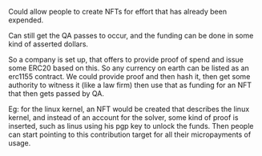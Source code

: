 Could allow people to create NFTs for effort that has already been expended.

Can still get the QA passes to occur, and the funding can be done in some kind of asserted dollars.

So a company is set up, that offers to provide proof of spend and issue some ERC20 based on this.  So any currency on earth can be listed as an erc1155 contract.  We could provide proof and then hash it, then get some authority to witness it (like a law firm) then use that as funding for an NFT that then gets passed by QA.

Eg: for the linux kernel, an NFT would be created that describes the linux kernel, and instead of an account for the solver, some kind of proof is inserted, such as linus using his pgp key to unlock the funds.  Then people can start pointing to this contribution target for all their micropayments of usage.